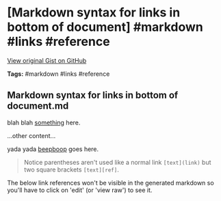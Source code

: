 # [Markdown syntax for links in bottom of document] #markdown #links #reference

[View original Gist on GitHub](https://gist.github.com/Integralist/81055fee04f5953d84cd4c0800e098e9)

**Tags:** #markdown #links #reference

## Markdown syntax for links in bottom of document.md

blah blah [something][] here.

...other content...

yada yada [beepboop][foobar] goes here. 

> Notice parentheses aren't used like a normal link `[text](link)` but two square brackets `[text][ref]`.

The below link references won't be visible in the generated markdown so you'll have to click on 'edit' (or 'view raw') to see it.

[something]: ../relative/link
[foobar]: https://absolute.link.com


